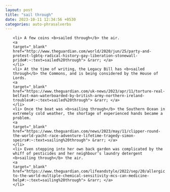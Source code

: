 ```yaml
---
layout: post
title: "sail through"
date: 2023-10-11 12:34:56 +0530
categories: auto-phrasalverbs
---
```

<ol>

    <li> A few coins <b>sailed through</b> the air.
    <a 
    target="_blank" 
    href="http://www.theguardian.com/world/2020/jun/25/party-and-protest-lgbtq-radical-history-gay-liberation-stonewall-pride#:~:text=sailed%20through"> &rarr; </a>
    </li>
    <li> At the time of writing, the Legacy Bill has <b>sailed through</b> the Commons, and is being considered by the House of Lords.
    <a 
    target="_blank" 
    href="https://www.theguardian.com/uk-news/2023/apr/11/torture-real-belfast-man-waterboarded-by-british-army-northern-ireland-troubles#:~:text=sailed%20through"> &rarr; </a>
    </li>
    <li> Once the boat was <b>sailing through</b> the Southern Ocean in extremely cold weather, the shortage of experienced hands became a problem.
    <a 
    target="_blank" 
    href="https://www.theguardian.com/news/2023/may/11/clipper-round-the-world-yacht-race-adventure-lifetime-tragedy-simon-speirs#:~:text=sailing%20through"> &rarr; </a>
    </li>
    <li> Even stepping into her own back garden was complicated by the whiff of pesticides and her neighbour’s laundry detergent <b>sailing through</b> the air.
    <a 
    target="_blank" 
    href="https://www.theguardian.com/lifeandstyle/2022/sep/20/allergic-to-the-world-multiple-chemical-sensitivity-mcs-can-medicine-help#:~:text=sailing%20through"> &rarr; </a>
    </li>